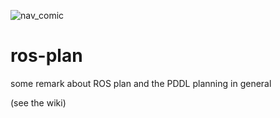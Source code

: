 ![nav_comic](https://user-images.githubusercontent.com/49157912/177033752-dce7c55d-e5c6-4cbe-a9b3-183ffead9253.png)

# ros-plan

some remark about ROS plan and the PDDL planning in general

(see the wiki)
